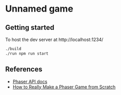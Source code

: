 # Unnamed game

## Getting started

To host the dev server at http://localhost:1234/

```bash
./build
./run npm run start
```

## References

 - [Phaser API docs](https://photonstorm.github.io/phaser3-docs/)
 - [How to Really Make a Phaser Game from Scratch](https://www.youtube.com/watch?v=yo40OaolRs8)
